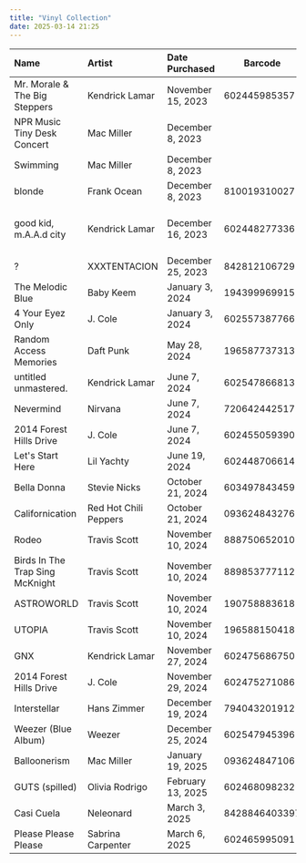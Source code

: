 ```yaml
---
title: "Vinyl Collection"
date: 2025-03-14 21:25
---
```


| Name                            | Artist                | Date Purchased    | Barcode       | Notes                                     |
| :------------------------------ | :-------------------- | :---------------- | ------------- | ----------------------------------------- |
| Mr. Morale & The Big Steppers   | Kendrick Lamar        | November 15, 2023 | 602445985357  | Gold Metallic                             |
| NPR Music Tiny Desk Concert     | Mac Miller            | December 8, 2023  |               |                                           |
| Swimming                        | Mac Miller            | December 8, 2023  |               | 5 Year Anniversary                        |
| blonde                          | Frank Ocean           | December 8, 2023  | 810019310027  |                                           |
| good kid, m.A.A.d city          | Kendrick Lamar        | December 16, 2023 | 602448277336  | 10 Year Anniversary Alternate Black Cover |
| ?                               | XXXTENTACION          | December 25, 2023 | 842812106729  |                                           |
| The Melodic Blue                | Baby Keem             | January 3, 2024   | 194399969915  |                                           |
| 4 Your Eyez Only                | J. Cole               | January 3, 2024   | 602557387766  |                                           |
| Random Access Memories          | Daft Punk             | May 28, 2024      | 196587737313  | 10 Year Anniversary                       |
| untitled unmastered.            | Kendrick Lamar        | June 7, 2024      | 602547866813  |                                           |
| Nevermind                       | Nirvana               | June 7, 2024      | 720642442517  |                                           |
| 2014 Forest Hills Drive         | J. Cole               | June 7, 2024      | 602455059390  |                                           |
| Let's Start Here                | Lil Yachty            | June 19, 2024     | 602448706614  |                                           |
| Bella Donna                     | Stevie Nicks          | October 21, 2024  | 603497843459  | Expanded Edition                          |
| Californication                 | Red Hot Chili Peppers | October 21, 2024  | 093624843276  |                                           |
| Rodeo                           | Travis Scott          | November 10, 2024 | 888750652010  |                                           |
| Birds In The Trap Sing McKnight | Travis Scott          | November 10, 2024 | 889853777112  |                                           |
| ASTROWORLD                      | Travis Scott          | November 10, 2024 | 190758883618  |                                           |
| UTOPIA                          | Travis Scott          | November 10, 2024 | 196588150418  |                                           |
| GNX                             | Kendrick Lamar        | November 27, 2024 | 602475686750  | White                                     |
| 2014 Forest Hills Drive         | J. Cole               | November 29, 2024 | 602475271086  | 10 Year Anniversary                       |
| Interstellar                    | Hans Zimmer           | December 19, 2024 | 794043201912  |
| Weezer (Blue Album)             | Weezer                | December 25, 2024 | 602547945396  |                                           |
| Balloonerism                    | Mac Miller            | January 19, 2025  | 093624847106  | Clear                                     |
| GUTS (spilled)                  | Olivia Rodrigo        | February 13, 2025 | 602468098232  | Marbled                                   |
| Casi Cuela                      | Neleonard             | March 3, 2025     | 8428846403397 | 45 rpm                                    |
| Please Please Please            | Sabrina Carpenter     | March 6, 2025     | 602465995091  | 45 rpm                                    |
